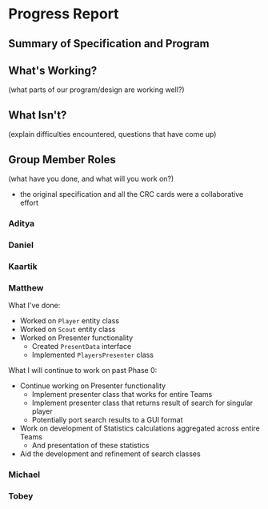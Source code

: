 # Progress Report

## Summary of Specification and Program

## What's Working?

(what parts of our program/design are working well?)

## What Isn't?

(explain difficulties encountered, questions that have come up)

## Group Member Roles

(what have you done, and what will you work on?)

- the original specification and all the CRC cards were a collaborative effort

### Aditya

### Daniel

### Kaartik

### Matthew

What I've done:
- Worked on `Player` entity class
- Worked on `Scout` entity class
- Worked on Presenter functionality
  - Created `PresentData` interface
  - Implemented `PlayersPresenter` class

What I will continue to work on past Phase 0:
- Continue working on Presenter functionality
  - Implement presenter class that works for entire Teams
  - Implement presenter class that returns result of search for singular player
  - Potentially port search results to a GUI format
- Work on development of Statistics calculations aggregated across entire Teams
  - And presentation of these statistics
- Aid the development and refinement of search classes

### Michael

### Tobey

